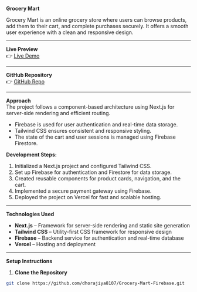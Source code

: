 **Grocery Mart**  

Grocery Mart is an online grocery store where users can browse products, add them to their cart, and complete purchases securely. It offers a smooth user experience with a clean and responsive design.  

---

**Live Preview**  
👉 [Live Demo](https://grocery-mart-git-main-dev-dhorajiyas-projects.vercel.app/)  

---

**GitHub Repository**  
👉 [GitHub Repo](https://github.com/dhorajiya8107/Grocery-Mart-Firebase)  

---

**Approach**  
The project follows a component-based architecture using Next.js for server-side rendering and efficient routing.  
- Firebase is used for user authentication and real-time data storage.  
- Tailwind CSS ensures consistent and responsive styling.  
- The state of the cart and user sessions is managed using Firebase Firestore.  

**Development Steps:**  
1. Initialized a Next.js project and configured Tailwind CSS.  
2. Set up Firebase for authentication and Firestore for data storage.  
3. Created reusable components for product cards, navigation, and the cart.  
4. Implemented a secure payment gateway using Firebase.  
5. Deployed the project on Vercel for fast and scalable hosting.  

---

**Technologies Used**  
- **Next.js** – Framework for server-side rendering and static site generation  
- **Tailwind CSS** – Utility-first CSS framework for responsive design  
- **Firebase** – Backend service for authentication and real-time database  
- **Vercel** – Hosting and deployment  

---

**Setup Instructions**  

1. **Clone the Repository**  
```bash
git clone https://github.com/dhorajiya8107/Grocery-Mart-Firebase.git
